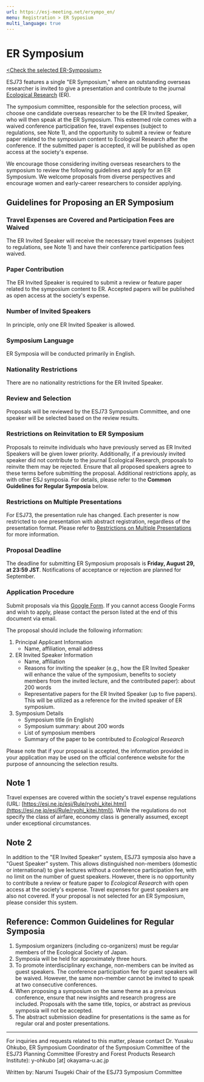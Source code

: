 ```yaml
---
url: https://esj-meeting.net/ersympo_en/
menu: Registration > ER Syposium
multi_language: true
---
```


# ER Symposium

[\<Check the selected ER-Symposium\>](/sessions_en#er-symposia)

ESJ73 features a single "ER Symposium," where an outstanding overseas researcher is invited to give a presentation and contribute to the journal [Ecological Research](https://esj-journals.onlinelibrary.wiley.com/journal/14401703) \(ER\).

The symposium committee, responsible for the selection process, will choose one candidate overseas researcher to be the ER Invited Speaker, who will then speak at the ER Symposium. This esteemed role comes with a waived conference participation fee, travel expenses (subject to regulations, see Note 1), and the opportunity to submit a review or feature paper related to the symposium content to Ecological Research after the conference. If the submitted paper is accepted, it will be published as open access at the society's expense.

We encourage those considering inviting overseas researchers to the symposium to review the following guidelines and apply for an ER Symposium. We welcome proposals from diverse perspectives and encourage women and early-career researchers to consider applying.

## Guidelines for Proposing an ER Symposium

### Travel Expenses are Covered and Participation Fees are Waived

The ER Invited Speaker will receive the necessary travel expenses (subject to regulations, see Note 1) and have their conference participation fees waived.

### Paper Contribution

The ER Invited Speaker is required to submit a review or feature paper related to the symposium content to ER. Accepted papers will be published as open access at the society's expense.

### Number of Invited Speakers

In principle, only one ER Invited Speaker is allowed.

### Symposium Language

ER Symposia will be conducted primarily in English.

### Nationality Restrictions

There are no nationality restrictions for the ER Invited Speaker.

### Review and Selection

Proposals will be reviewed by the ESJ73 Symposium Committee, and one speaker will be selected based on the review results.

### Restrictions on Reinvitation to ER Symposium

Proposals to reinvite individuals who have previously served as ER Invited Speakers will be given lower priority. Additionally, if a previously invited speaker did not contribute to the journal Ecological Research, proposals to reinvite them may be rejected. Ensure that all proposed speakers agree to these terms before submitting the proposal. Additional restrictions apply, as with other ESJ symposia. For details, please refer to the **Common Guidelines for Regular Symposia** below.

### Restrictions on Multiple Presentations

For ESJ73, the presentation rule has changed. Each presenter is now restricted to one presentation with abstract registration, regardless of the presentation format. Please refer to [Restrictions on Multiple Presentations](registinfo_en#Restrictions-on-Multiple-Presentations) for more information.

### Proposal Deadline

The deadline for submitting ER Symposium proposals is **Friday, August 29, at 23:59 JST**. Notifications of acceptance or rejection are planned for September.

### Application Procedure

Submit proposals via this [Google Form](https://forms.gle/zLUL9b7VZKd51uJQ6). If you cannot access Google Forms and wish to apply, please contact the person listed at the end of this document via email.

The proposal should include the following information:

1. Principal Applicant Information
    - Name, affiliation, email address
2. ER Invited Speaker Information
    - Name, affiliation
    - Reasons for inviting the speaker (e.g., how the ER Invited Speaker will enhance the value of the symposium, benefits to society members from the invited lecture, and the contributed paper): about 200 words
    - Representative papers  for the ER Invited Speaker (up to five papers). This will be utilized as a reference for the invited speaker of ER symposium.
3. Symposium Details
    - Symposium title (in English)
    - Symposium summary: about 200 words
    - List of symposium members
    - Summary of the paper to be contributed to *Ecological Research*

Please note that if your proposal is accepted, the information provided in your application may be used on the official conference website for the purpose of announcing the selection results.

## Note 1

Travel expenses are covered within the society's travel expense regulations (URL: [https://esj.ne.jp/esj/Rule/ryohi_kitei.html](https://esj.ne.jp/esj/Rule/ryohi_kitei.html)). While the regulations do not specify the class of airfare, economy class is generally assumed, except under exceptional circumstances.

## Note 2

In addition to the "ER Invited Speaker" system, ESJ73 symposia also have a "Guest Speaker" system. This allows distinguished non-members (domestic or international) to give lectures without a conference participation fee, with no limit on the number of guest speakers. However, there is no opportunity to contribute a review or feature paper to *Ecological Research* with open access at the society's expense. Travel expenses for guest speakers are also not covered. If your proposal is not selected for an ER Symposium, please consider this system.

## Reference: Common Guidelines for Regular Symposia

1. Symposium organizers (including co-organizers) must be regular members of the Ecological Society of Japan.
2. Symposia will be held for approximately three hours.
3. To promote interdisciplinary exchange, non-members can be invited as guest speakers. The conference participation fee for guest speakers will be waived. However, the same non-member cannot be invited to speak at two consecutive conferences.
4. When proposing a symposium on the same theme as a previous conference, ensure that new insights and research progress are included. Proposals with the same title, topics, or abstract as previous symposia will not be accepted.
5. The abstract submission deadline for presentations is the same as for regular oral and poster presentations.

***

For inquiries and requests related to this matter, please contact Dr. Yusaku Ohkubo, ER Symposium Coordinator of the Symposium Committee of the ESJ73 Planning Committee (Forestry and Forest Products Research Institute): y-ohkubo \[at\] okayama-u.ac.jp

Written by: Narumi Tsugeki Chair of the ESJ73 Symposium Committee
